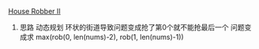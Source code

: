 [House Robber II](https://leetcode.com/problems/house-robber-ii/)

1. 思路
动态规划
环状的街道导致问题变成抢了第0个就不能抢最后一个
问题变成求
max(rob(0, len(nums)-2), rob(1, len(nums)-1))
